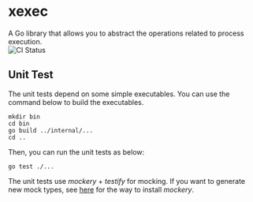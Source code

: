 # xexec
A Go library that allows you to abstract the operations related to process execution.  
![CI Status](https://github.com/absgo/xexec/workflows/CI/badge.svg)

## Unit Test
The unit tests depend on some simple executables. You can use the command below to build the executables.
```
mkdir bin
cd bin
go build ../internal/...
cd ..
```
Then, you can run the unit tests as below:
```
go test ./...
```
The unit tests use *mockery* + *testify* for mocking. If you want to generate new mock types, see 
[here](https://github.com/vektra/mockery) for the way to install *mockery*.
